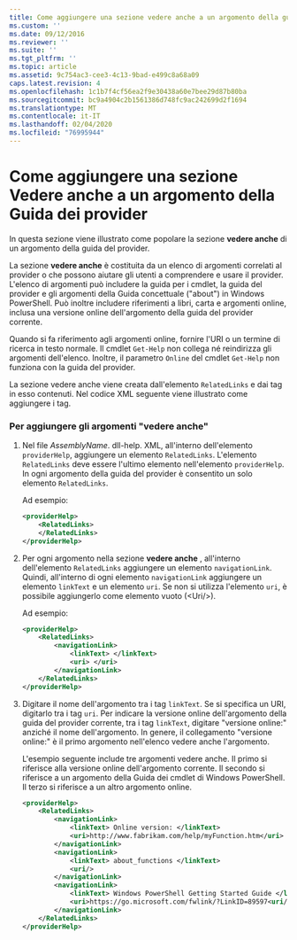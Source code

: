 ```yaml
---
title: Come aggiungere una sezione vedere anche a un argomento della guida del provider | Microsoft Docs
ms.custom: ''
ms.date: 09/12/2016
ms.reviewer: ''
ms.suite: ''
ms.tgt_pltfrm: ''
ms.topic: article
ms.assetid: 9c754ac3-cee3-4c13-9bad-e499c8a68a09
caps.latest.revision: 4
ms.openlocfilehash: 1c1b7f4cf56ea2f9e30438a60e7bee29d87b80ba
ms.sourcegitcommit: bc9a4904c2b1561386d748fc9ac242699d2f1694
ms.translationtype: MT
ms.contentlocale: it-IT
ms.lasthandoff: 02/04/2020
ms.locfileid: "76995944"
---
```

# <a name="how-to-add-a-see-also-section-to-a-provider-help-topic"></a>Come aggiungere una sezione Vedere anche a un argomento della Guida dei provider

In questa sezione viene illustrato come popolare la sezione **vedere anche** di un argomento della guida del provider.

La sezione **vedere anche** è costituita da un elenco di argomenti correlati al provider o che possono aiutare gli utenti a comprendere e usare il provider. L'elenco di argomenti può includere la guida per i cmdlet, la guida del provider e gli argomenti della Guida concettuale ("about") in Windows PowerShell. Può inoltre includere riferimenti a libri, carta e argomenti online, inclusa una versione online dell'argomento della guida del provider corrente.

Quando si fa riferimento agli argomenti online, fornire l'URI o un termine di ricerca in testo normale. Il cmdlet `Get-Help` non collega né reindirizza gli argomenti dell'elenco. Inoltre, il parametro `Online` del cmdlet `Get-Help` non funziona con la guida del provider.

La sezione vedere anche viene creata dall'elemento `RelatedLinks` e dai tag in esso contenuti. Nel codice XML seguente viene illustrato come aggiungere i tag.

### <a name="to-add-see-also-topics"></a>Per aggiungere gli argomenti "vedere anche"

1. Nel file *AssemblyName*. dll-help. XML, all'interno dell'elemento `providerHelp`, aggiungere un elemento `RelatedLinks`. L'elemento `RelatedLinks` deve essere l'ultimo elemento nell'elemento `providerHelp`. In ogni argomento della guida del provider è consentito un solo elemento `RelatedLinks`.

   Ad esempio:

    ```xml
    <providerHelp>
        <RelatedLinks>
        </RelatedLinks>
    </providerHelp>
    ```

2. Per ogni argomento nella sezione **vedere anche** , all'interno dell'elemento `RelatedLinks` aggiungere un elemento `navigationLink`. Quindi, all'interno di ogni elemento `navigationLink` aggiungere un elemento `linkText` e un elemento `uri`. Se non si utilizza l'elemento `uri`, è possibile aggiungerlo come elemento vuoto (\<Uri/>).

   Ad esempio:

    ```xml
    <providerHelp>
        <RelatedLinks>
            <navigationLink>
                <linkText> </linkText>
                <uri> </uri>
            </navigationLink>
        </RelatedLinks>
    </providerHelp>
    ```

3. Digitare il nome dell'argomento tra i tag `linkText`. Se si specifica un URI, digitarlo tra i tag `uri`. Per indicare la versione online dell'argomento della guida del provider corrente, tra i tag `linkText`, digitare "versione online:" anziché il nome dell'argomento. In genere, il collegamento "versione online:" è il primo argomento nell'elenco vedere anche l'argomento.

   L'esempio seguente include tre argomenti vedere anche. Il primo si riferisce alla versione online dell'argomento corrente. Il secondo si riferisce a un argomento della Guida dei cmdlet di Windows PowerShell. Il terzo si riferisce a un altro argomento online.

    ```xml
    <providerHelp>
        <RelatedLinks>
            <navigationLink>
                <linkText> Online version: </linkText>
                <uri>http://www.fabrikam.com/help/myFunction.htm</uri>
            </navigationLink>
            <navigationLink>
                <linkText> about_functions </linkText>
                <uri/>
            </navigationLink>
            <navigationLink>
                <linkText> Windows PowerShell Getting Started Guide </linkText>
                <uri>https://go.microsoft.com/fwlink/?LinkID=89597<uri/>
            </navigationLink>
        </RelatedLinks>
    </providerHelp>
    ```
